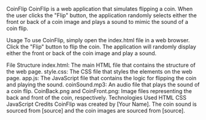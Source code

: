 CoinFlip
CoinFlip is a web application that simulates flipping a coin. When the user clicks the "Flip" button, the application randomly selects either the front or back of a coin image and plays a sound to mimic the sound of a coin flip.

Usage
To use CoinFlip, simply open the index.html file in a web browser. Click the "Flip" button to flip the coin. The application will randomly display either the front or back of the coin image and play a sound.

File Structure
index.html: The main HTML file that contains the structure of the web page.
style.css: The CSS file that styles the elements on the web page.
app.js: The JavaScript file that contains the logic for flipping the coin and playing the sound.
coinSound.mp3: An audio file that plays the sound of a coin flip.
CoinBack.png and CoinFront.png: Image files representing the back and front of the coin, respectively.
Technologies Used
HTML
CSS
JavaScript
Credits
CoinFlip was created by [Your Name]. The coin sound is sourced from [source] and the coin images are sourced from [source].
